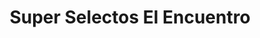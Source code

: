 ---
title: "Super Selectos El Encuentro"
url: /lourdes/super-selectos-el-encuentro/
shop: supermercado
---
